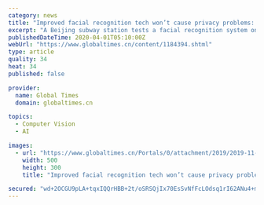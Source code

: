 ```yaml
---
category: news
title: "Improved facial recognition tech won’t cause privacy problems: industry insiders"
excerpt: "A Beijing subway station tests a facial recognition system on July 25. Photo: IC Chinese companies have developed facial recognition technology that can identify people even when they are wearing a mask. Industry insiders said the technology can increase the efficiency of identifying people who are not wearing masks and there are minimal risks ..."
publishedDateTime: 2020-04-01T05:10:00Z
webUrl: "https://www.globaltimes.cn/content/1184394.shtml"
type: article
quality: 34
heat: 34
published: false

provider:
  name: Global Times
  domain: globaltimes.cn

topics:
  - Computer Vision
  - AI

images:
  - url: "https://www.globaltimes.cn/Portals/0/attachment/2019/2019-11-05/038b16ac-b168-4bc1-b8d0-24e87e4b660c.jpeg"
    width: 500
    height: 300
    title: "Improved facial recognition tech won’t cause privacy problems: industry insiders"

secured: "wd+2OCGU9pLA+tqxIQQrHBB+2t/oSRSQjIx70EsSvNfFcLOdsq1rI62ANu4+mVLMJZNZLoz3sGWz5JTefmZCxePJafTIuXU5dWeYGGI9EjaA4sO2dwxZJLFe2ZJYUmhJma4AjP57nG5tL2dDXEAXnC3iM2i0dD34uROd9kMcymIm2tPMmb5SWlt8F8A3GxN5tqGCHhMNmBoIEVJ+h77dXKGWoteMobAUy30t2v6gJwUGtf0VXjk5NmDB6kzPPkE1zpsGzWgcb5yAaNht9iV1X5W8pvXFTvKjPviINgKWEKiMsZeifM5bokOnyBENd47lzWbo3DP0qmVryFxufZ5vayCp4qVBCXgjYl0FSpsrYluE15MxVt4A/smyfHNziIcxfl5a7jgfPNRa5Kf+QODNL9MWlziVX0XXUFo3XiwM0ijA2x/+MANwA2E13bbiMRwFqmWqUarbAMBoDdXaxGLhLUqZshnYCZCkg/Mc/ISiulY=;XwA+Z433lAPKxM9xvdlffg=="
---
```


